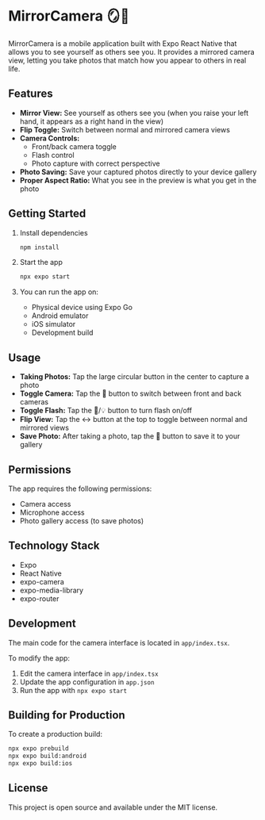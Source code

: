 # MirrorCamera 🪞📱

MirrorCamera is a mobile application built with Expo React Native that allows you to see yourself as others see you. It provides a mirrored camera view, letting you take photos that match how you appear to others in real life.

## Features

- **Mirror View:** See yourself as others see you (when you raise your left hand, it appears as a right hand in the view)
- **Flip Toggle:** Switch between normal and mirrored camera views
- **Camera Controls:** 
  - Front/back camera toggle
  - Flash control
  - Photo capture with correct perspective
- **Photo Saving:** Save your captured photos directly to your device gallery
- **Proper Aspect Ratio:** What you see in the preview is what you get in the photo

## Getting Started

1. Install dependencies
   ```bash
   npm install
   ```

2. Start the app
   ```bash
   npx expo start
   ```

3. You can run the app on:
   - Physical device using Expo Go
   - Android emulator
   - iOS simulator
   - Development build

## Usage

- **Taking Photos:** Tap the large circular button in the center to capture a photo
- **Toggle Camera:** Tap the 🔄 button to switch between front and back cameras
- **Toggle Flash:** Tap the 🔦/💡 button to turn flash on/off
- **Flip View:** Tap the ↔️ button at the top to toggle between normal and mirrored views
- **Save Photo:** After taking a photo, tap the 💾 button to save it to your gallery

## Permissions

The app requires the following permissions:
- Camera access
- Microphone access
- Photo gallery access (to save photos)

## Technology Stack

- Expo
- React Native
- expo-camera
- expo-media-library
- expo-router

## Development

The main code for the camera interface is located in `app/index.tsx`.

To modify the app:
1. Edit the camera interface in `app/index.tsx`
2. Update the app configuration in `app.json`
3. Run the app with `npx expo start`

## Building for Production

To create a production build:

```bash
npx expo prebuild
npx expo build:android
npx expo build:ios
```

## License

This project is open source and available under the MIT license.
